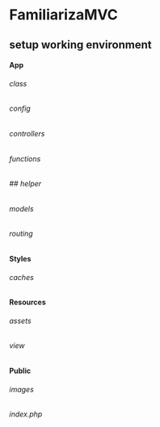 # FamiliarizaMVC
## setup working environment
  #### App
  ###### class
  ###### config
  ###### controllers
  ###### functions
  ###### ## helper
  ###### models
  ###### routing
  #### Styles
  ###### caches
  #### Resources
  ###### assets
  ###### view
  #### Public
  ###### images
  ###### index.php

